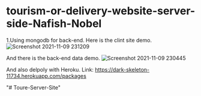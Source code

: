 ﻿# tourism-or-delivery-website-server-side-Nafish-Nobel
 
 1.Using mongodb for back-end.
 Here is the clint site demo.
![Screenshot 2021-11-09 231209](https://user-images.githubusercontent.com/86622356/140971908-9781447c-e1ba-469e-98fc-93f953c69a7c.png)

And there is the back-end data demo.
 ![Screenshot 2021-11-09 230445](https://user-images.githubusercontent.com/86622356/140970669-643cb647-5e1f-4042-b1ed-4cc9564e6e7e.png)
 
 And also delpoly with Heroku.
 Link: https://dark-skeleton-11734.herokuapp.com/packages

"# Toure-Server-Site" 
